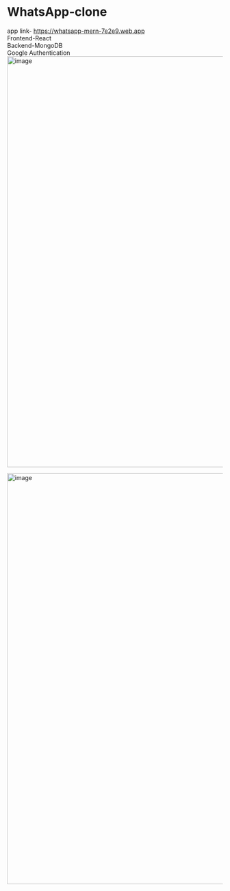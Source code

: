 # WhatsApp-clone
app link- https://whatsapp-mern-7e2e9.web.app  
Frontend-React  
Backend-MongoDB  
Google Authentication
<img width="960" alt="image" src="https://user-images.githubusercontent.com/72807747/144667518-0f869c1f-8384-4aae-b395-730d5db55966.png">

<img width="960" alt="image" src="https://user-images.githubusercontent.com/72807747/144667285-55d23cd2-c28c-408b-acd8-5fe0aa98696f.png">
